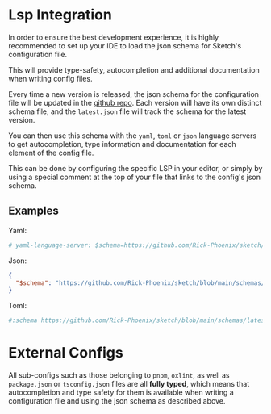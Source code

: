 # Lsp Integration

In order to ensure the best development experience, it is highly recommended to set up your IDE to load the json schema for Sketch's configuration file.

This will provide type-safety, autocompletion and additional documentation when writing config files.

Every time a new version is released, the json schema for the configuration file will be updated in the [github repo](https://github.com/Rick-Phoenix/sketch/tree/main/schemas). Each version will have its own distinct schema file, and the `latest.json` file will track the schema for the latest version.

You can then use this schema with the `yaml`, `toml` or `json` language servers to get autocompletion, type information and documentation for each element of the config file.

This can be done by configuring the specific LSP in your editor, or simply by using a special comment at the top of your file that links to the config's json schema.


## Examples

Yaml:
```yaml
# yaml-language-server: $schema=https://github.com/Rick-Phoenix/sketch/blob/main/schemas/latest.json
```

Json:

```json
{
  "$schema": "https://github.com/Rick-Phoenix/sketch/blob/main/schemas/latest.json"
}
```

Toml:

```toml
#:schema https://github.com/Rick-Phoenix/sketch/blob/main/schemas/latest.json
```
# External Configs

All sub-configs such as those belonging to `pnpm`, `oxlint`, as well as `package.json` or `tsconfig.json` files are all **fully typed**, which means that autocompletion and type safety for them is available when writing a configuration file and using the json schema as described above.
